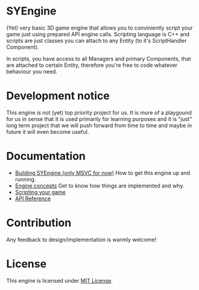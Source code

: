 # SYEngine
(Yet) very basic 3D game engine that allows you to conviniently script your game just using prepared API engine calls. Scripting language is C++ and scripts are just classes you can attach to any Entity (to it's ScriptHandler Component).

In scripts, you have access to all Managers and primary Components, that are attached to certain Entity, therefore you're free to code whatever behaviour you need.

# Development notice
This engine is not (yet) top priority project for us. It is more of a playgound for us in sense that it is used primarily for learning purposes and it is "just" long term project that we will push forward from time to time and maybe in future it will even become useful.

# Documentation
* [Building SYEngine (only MSVC for now)](/docs/src/manual.md#msvc)
How to get this engine up and running.
* [Engine concepts](/docs/src/manual.md#brief-concepts)
Get to know how things are implemented and why.
* [Scripting your game](/docs/src/manual.md#msvc)
* [API Reference](/docs/html/index.html)

# Contribution
Any feedback to design/implementation is warmly welcome!

# License
This engine is licensed under [MIT License](https://opensource.org/licenses/MIT/).